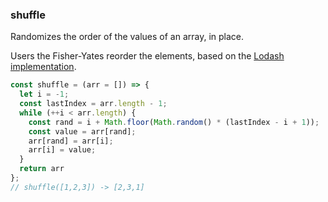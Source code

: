 ### shuffle

Randomizes the order of the values of an array, in place.

Users the Fisher-Yates reorder the elements, based on the [Lodash implementation](https://github.com/lodash/lodash/blob/b2ea6b1cd251796dcb5f9700c4911a7b6223920b/shuffle.js).

```js
const shuffle = (arr = []) => {
  let i = -1;
  const lastIndex = arr.length - 1;
  while (++i < arr.length) {
    const rand = i + Math.floor(Math.random() * (lastIndex - i + 1));
    const value = arr[rand];
    arr[rand] = arr[i];
    arr[i] = value;
  }
  return arr
};
// shuffle([1,2,3]) -> [2,3,1]
```
